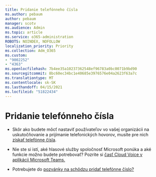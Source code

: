 ```yaml
---
title: Pridanie telefónneho čísla
ms.author: pebaum
author: pebaum
manager: scotv
ms.audience: Admin
ms.topic: article
ms.service: o365-administration
ROBOTS: NOINDEX, NOFOLLOW
localization_priority: Priority
ms.collection: Adm_O365
ms.custom:
- "9002252"
- "4363"
ms.openlocfilehash: 7b4ee35a10237362548ef96783a0bc0071b9bd90
ms.sourcegitcommit: 8bc60ec34bc1e40685e3976576e04a2623f63a7c
ms.translationtype: MT
ms.contentlocale: sk-SK
ms.lasthandoff: 04/15/2021
ms.locfileid: "51822434"
---
```

# <a name="add-phone-number"></a>Pridanie telefónneho čísla

- Skôr ako budete môcť nastaviť používateľov vo vašej organizácii na uskutočňovanie a prijímanie telefonických hovorov, musíte pre nich [získať telefónne čísla](https://docs.microsoft.com/MicrosoftTeams/manage-phone-numbers-for-your-organization/).

- Nie ste si istí, aké hlasové služby spoločnosť Microsoft ponúka a aké funkcie možno budete potrebovať? Pozrite si [časť Cloud Voice v aplikácii Microsoft Teams.](https://docs.microsoft.com/MicrosoftTeams/cloud-voice-landing-page)

- Potrebujete do [pozvánky na schôdzu pridať telefónne číslo?](https://docs.microsoft.com/MicrosoftTeams/set-the-phone-numbers-included-on-invites-in-teams)
